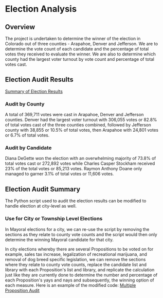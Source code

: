 # Election Analysis
## Overview
The project is undertaken to determine the winner of the election in Colorado out of three counties - Arapahoe, Denver and Jefferson. We are to determine the vote count of each candidate and the percentage of total votes they received to evaluate the winner. We are also to determine which county had the largest voter turnout by vote count and percentage of total votes cast.

## Election Audit Results
[Summary of Election Results](https://github.com/hwaijiinlee/Election_Analysis/blob/main/analysis/election_analysis.txt)
### Audit by County
A total of 369,711 votes were cast in Arapahoe, Denver and Jefferson counties. Denver had the largest voter turnout with 306,055 votes or 82.8% of total votes cast of the three counties combined, followed by Jefferson county with 38,855 or 10.5% of total votes, then Arapahoe with 24,801 votes or 6.7% of total votes.

### Audit by Candidate
Diana DeGette won the election with an overwhelming majority of 73.8% of total votes cast or 272,892 votes while Charles Casper Stockham received 23% of the total votes or 85,213 votes. Raymon Anthony Doane only managed to garner 3.1% of total votes or 11,606 votes.

## Election Audit Summary
The Python script used to audit the election results can be modified to handle election at city-level as well. 
### Use for City or Township Level Elections
In Mayoral elections for a city, we can re-use the script by removing the sections as they relate to county vote counts and the script would then only determine the winning Mayoral candidate for that city.

In city elections whereby there are several Propositions to be voted on for example, sales tax increase, legalization of recreational marijuana, and removal of dog breed specific legislation, we can remove the sections where they relate to county vote counts, replace the candidate list and library with each Proposition's list and library, and replicate the calculation just like they are currently done to determine the number and percentage of each Proposition's yays and nays and subsequently, the winning option of each measure.
Here is an example of the modified code: [Multiple Proposition Audit](https://github.com/hwaijiinlee/Election_Analysis/blob/main/multiple_prop.py)
